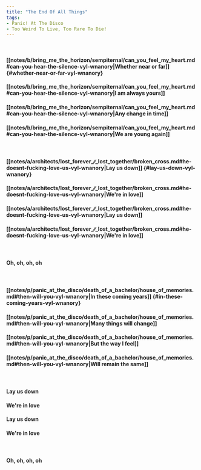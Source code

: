 ```yaml
---
title: "The End Of All Things"
tags:
- Panic! At The Disco
- Too Weird To Live, Too Rare To Die!
---
```

&nbsp;
#### [[notes/b/bring_me_the_horizon/sempiternal/can_you_feel_my_heart.md#can-you-hear-the-silence-vyl-wnanory|Whether near or far]] {#whether-near-or-far-vyl-wnanory}
#### [[notes/b/bring_me_the_horizon/sempiternal/can_you_feel_my_heart.md#can-you-hear-the-silence-vyl-wnanory|I am always yours]]
#### [[notes/b/bring_me_the_horizon/sempiternal/can_you_feel_my_heart.md#can-you-hear-the-silence-vyl-wnanory|Any change in time]]
#### [[notes/b/bring_me_the_horizon/sempiternal/can_you_feel_my_heart.md#can-you-hear-the-silence-vyl-wnanory|We are young again]]
&nbsp;
#### [[notes/a/architects/lost_forever_∕∕_lost_together/broken_cross.md#he-doesnt-fucking-love-us-vyl-wnanory|Lay us down]] {#lay-us-down-vyl-wnanory}
#### [[notes/a/architects/lost_forever_∕∕_lost_together/broken_cross.md#he-doesnt-fucking-love-us-vyl-wnanory|We're in love]]
#### [[notes/a/architects/lost_forever_∕∕_lost_together/broken_cross.md#he-doesnt-fucking-love-us-vyl-wnanory|Lay us down]]
#### [[notes/a/architects/lost_forever_∕∕_lost_together/broken_cross.md#he-doesnt-fucking-love-us-vyl-wnanory|We're in love]]
&nbsp;
#### Oh, oh, oh, oh
&nbsp;
#### [[notes/p/panic_at_the_disco/death_of_a_bachelor/house_of_memories.md#then-will-you-vyl-wnanory|In these coming years]] {#in-these-coming-years-vyl-wnanory}
#### [[notes/p/panic_at_the_disco/death_of_a_bachelor/house_of_memories.md#then-will-you-vyl-wnanory|Many things will change]]
#### [[notes/p/panic_at_the_disco/death_of_a_bachelor/house_of_memories.md#then-will-you-vyl-wnanory|But the way I feel]]
#### [[notes/p/panic_at_the_disco/death_of_a_bachelor/house_of_memories.md#then-will-you-vyl-wnanory|Will remain the same]]
&nbsp;
#### Lay us down
#### We're in love
#### Lay us down
#### We're in love
&nbsp;
#### Oh, oh, oh, oh
